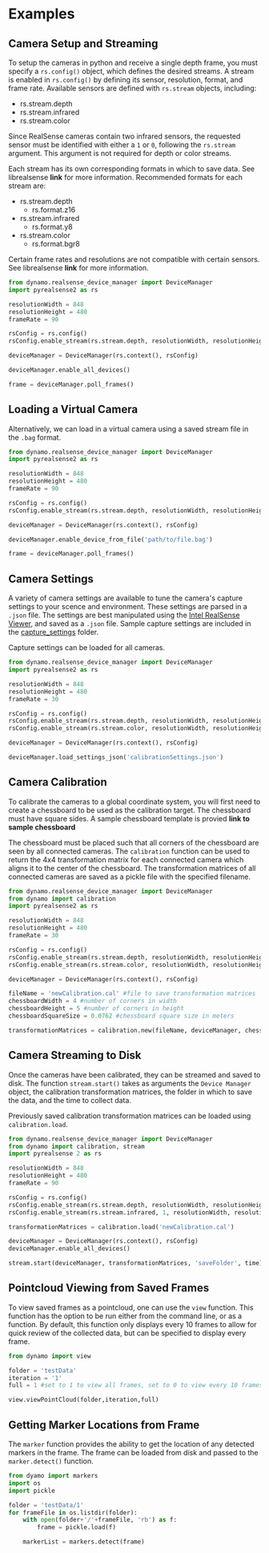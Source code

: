 # Examples

## Camera Setup and Streaming

To setup the cameras in python and receive a single depth frame, you must specify a `rs.config()` object, which defines the desired streams. 
A stream is enabled in `rs.config()` by defining its sensor, resolution, format, and frame rate. 
Available sensors are defined with `rs.stream` objects, including:
* rs.stream.depth
* rs.stream.infrared
* rs.stream.color

Since RealSense cameras contain two infrared sensors, the requested sensor must be identified with either a `1` or `0`, following the `rs.stream` argument. 
This argument is not required for depth or color streams. 

Each stream has its own corresponding formats in which to save data.
See librealsense **link** for more information. 
Recommended formats for each stream are: 
* rs.stream.depth
  * rs.format.z16
* rs.stream.infrared
  * rs.format.y8
* rs.stream.color
  * rs.format.bgr8

Certain frame rates and resolutions are not compatible with certain sensors. 
See librealsense **link** for more information. 

  
```python
from dynamo.realsense_device_manager import DeviceManager
import pyrealsense2 as rs

resolutionWidth = 848
resolutionHeight = 480
frameRate = 90

rsConfig = rs.config()
rsConfig.enable_stream(rs.stream.depth, resolutionWidth, resolutionHeight, rs.format.z16, frameRate)

deviceManager = DeviceManager(rs.context(), rsConfig)

deviceManager.enable_all_devices()

frame = deviceManager.poll_frames()
```
## Loading a Virtual Camera

Alternatively, we can load in a virtual camera using a saved stream file in the `.bag` format. 


```python
from dynamo.realsense_device_manager import DeviceManager
import pyrealsense2 as rs

resolutionWidth = 848
resolutionHeight = 480
frameRate = 90

rsConfig = rs.config()
rsConfig.enable_stream(rs.stream.depth, resolutionWidth, resolutionHeight, rs.format.z16, frameRate)

deviceManager = DeviceManager(rs.context(), rsConfig)

deviceManager.enable_device_from_file('path/to/file.bag')

frame = deviceManager.poll_frames()

```
## Camera Settings
A variety of camera settings are available to tune the camera's capture settings to your scence and environment. 
These settings are parsed in a ``.json`` file. 
The settings are best manipulated using the [Intel RealSense Viewer](https://software.intel.com/en-us/realsense/d400/get-started), and saved as a ``.json`` file. 
Sample capture settings are included in the [capture_settings](../capture_settings) folder. 

Capture settings can be loaded for all cameras. 

```python
from dynamo.realsense_device_manager import DeviceManager
import pyrealsense2 as rs

resolutionWidth = 848
resolutionHeight = 480
frameRate = 30

rsConfig = rs.config()
rsConfig.enable_stream(rs.stream.depth, resolutionWidth, resolutionHeight, rs.format.z16, frameRate)
rsConfig.enable_stream(rs.stream.color, resolutionWidth, resolutionHeight, rs.format.bgr8, frameRate)

deviceManager = DeviceManager(rs.context(), rsConfig)

deviceManager.load_settings_json('calibrationSettings.json')

```


## Camera Calibration

To calibrate the cameras to a global coordinate system, you will first need to create a chessboard to be used as the calibration target.
The chessboard must have square sides. 
A sample chessboard template is provied **link to sample chessboard**



The chessboard must be placed such that all corners of the chessboard are seen by all connected cameras. 
The `calibration` function can be used to return the 4x4 transformation matrix for each connected camera which aligns it to the center of the chessboard. 
The transformation matrices of all connected cameras are saved as a pickle file with the specified filename.

```python
from dynamo.realsense_device_manager import DeviceManager
from dynamo import calibration
import pyrealsense2 as rs

resolutionWidth = 848
resolutionHeight = 480
frameRate = 30

rsConfig = rs.config()
rsConfig.enable_stream(rs.stream.depth, resolutionWidth, resolutionHeight, rs.format.z16, frameRate)
rsConfig.enable_stream(rs.stream.color, resolutionWidth, resolutionHeight, rs.format.bgr8, frameRate)

deviceManager = DeviceManager(rs.context(), rsConfig)

fileName = 'newCalibration.cal' #file to save transformation matrices
chessboardWidth = 4 #number of corners in width
chessboardHeight = 5 #number of corners in height
chessboardSquareSize = 0.0762 #chessboard square size in meters

transformationMatrices = calibration.new(fileName, deviceManager, chessboardWidth, chessboardHeight, chessboardSquareSize)
```
## Camera Streaming to Disk
Once the cameras have been calibrated, they can be streamed and saved to disk.
The function `stream.start()` takes as arguments the `Device Manager` object, the calibration transformation matrices, the folder in which to save the data, and the time to collect data. 

Previously saved calibration transformation matrices can be loaded using `calibration.load`.

```python
from dynamo.realsense_device_manager import DeviceManager
from dynamo import calibration, stream
import pyrealsense 2 as rs

resolutionWidth = 848
resolutionHeight = 480
frameRate = 90

rsConfig = rs.config()
rsConfig.enable_stream(rs.stream.depth, resolutionWidth, resolutionHeight, rs.format.z16, frameRate)
rsConfig.enable_stream(rs.stream.infrared, 1, resolutionWidth, resolutionHeight, rs.format.y8, frameRate)

transformationMatrices = calibration.load('newCalibration.cal')

deviceManager = DeviceManager(rs.context(), rsConfig)
deviceManager.enable_all_devices()

stream.start(deviceManager, transformationMatrices, 'saveFolder', time)

```

## Pointcloud Viewing from Saved Frames

To view saved frames as a pointcloud, one can use the `view` function. 
This function has the option to be run either from the command line, or as a function. 
By default, this function only displays every 10 frames to allow for quick review of the collected data, but can be specified to display every frame. 

```python
from dynamo import view

folder = 'testData'
iteration = '1'
full = 1 #set to 1 to view all frames, set to 0 to view every 10 frames

view.viewPointCloud(folder,iteration,full)
```

## Getting Marker Locations from Frame

The `marker` function provides the ability to get the location of any detected markers in the frame. 
The frame can be loaded from disk and passed to the `marker.detect()` function. 

```python
from dyamo import markers
import os
import pickle

folder = 'testData/1'
for frameFile in os.listdir(folder):
    with open(folder+'/'+frameFile, 'rb') as f:
        frame = pickle.load(f)

    markerList = markers.detect(frame)


```


